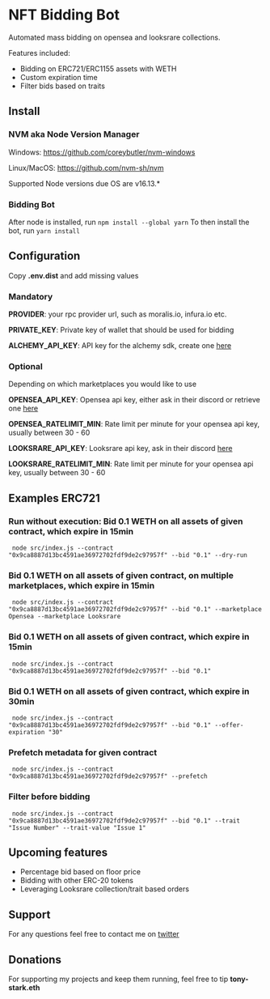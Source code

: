 # NFT Bidding Bot
Automated mass bidding on opensea and looksrare collections.

Features included:
- Bidding on ERC721/ERC1155 assets with WETH
- Custom expiration time 
- Filter bids based on traits
## Install
### NVM aka Node Version Manager
Windows: https://github.com/coreybutler/nvm-windows

Linux/MacOS: https://github.com/nvm-sh/nvm

Supported Node versions due OS are v16.13.*
### Bidding Bot
After node is installed, run `npm install --global yarn`
To then install the bot, run `yarn install`
## Configuration
Copy **.env.dist** and add missing values

### Mandatory

**PROVIDER**: your rpc provider url, such as moralis.io, infura.io etc.

**PRIVATE_KEY**: Private key of wallet that should be used for bidding

**ALCHEMY_API_KEY**: API key for the alchemy sdk, create one [here](https://auth.alchemyapi.io/signup)

### Optional
Depending on which marketplaces you would like to use

**OPENSEA_API_KEY**: Opensea api key, either ask in their discord or retrieve one [here](https://docs.opensea.io/reference/request-an-api-key)

**OPENSEA_RATELIMIT_MIN**: Rate limit per minute for your opensea api key, usually between 30 - 60

**LOOKSRARE_API_KEY**: Looksrare api key, ask in their discord [here](https://discord.gg/LooksRareDevelopers)

**LOOKSRARE_RATELIMIT_MIN**: Rate limit per minute for your opensea api key, usually between 30 - 60
## Examples ERC721
### Run without execution: Bid 0.1 WETH on all assets of given contract, which expire in 15min
```shell
 node src/index.js --contract "0x9ca8887d13bc4591ae36972702fdf9de2c97957f" --bid "0.1" --dry-run
```
### Bid 0.1 WETH on all assets of given contract, on multiple marketplaces, which expire in 15min
```shell
 node src/index.js --contract "0x9ca8887d13bc4591ae36972702fdf9de2c97957f" --bid "0.1" --marketplace Opensea --marketplace Looksrare
```
### Bid 0.1 WETH on all assets of given contract, which expire in 15min
```shell
 node src/index.js --contract "0x9ca8887d13bc4591ae36972702fdf9de2c97957f" --bid "0.1"
```
### Bid 0.1 WETH on all assets of given contract, which expire in 30min
```shell
 node src/index.js --contract "0x9ca8887d13bc4591ae36972702fdf9de2c97957f" --bid "0.1" --offer-expiration "30"
```
### Prefetch metadata for given contract
```shell
 node src/index.js --contract "0x9ca8887d13bc4591ae36972702fdf9de2c97957f" --prefetch
```
### Filter before bidding
```shell
 node src/index.js --contract "0x9ca8887d13bc4591ae36972702fdf9de2c97957f" --bid "0.1" --trait "Issue Number" --trait-value "Issue 1"
```
## Upcoming features
- Percentage bid based on floor price
- Bidding with other ERC-20 tokens
- Leveraging Looksrare collection/trait based orders
## Support
For any questions feel free to contact me on [twitter](https://twitter.com/bavragor94)
## Donations
For supporting my projects and keep them running, feel free to tip **tony-stark.eth**